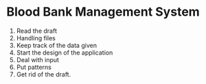 # Blood Bank Management System

1. Read the draft
2. Handling files
3. Keep track of the data given
4. Start the design of the application
5. Deal with input
6. Put patterns
7. Get rid of the draft.